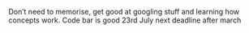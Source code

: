 Don’t need to memorise, get good at googling stuff and learning how concepts work.
Code bar is good
23rd July next deadline after march
